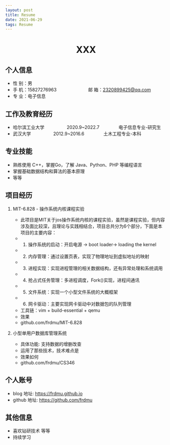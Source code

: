 ```yaml
---
layout: post
title: Resume 
date: 2021-06-29
tags: Resume 
---
```

<center>
     <h1>XXX</h1>
</center>

## 个人信息 

* 性 别：男&emsp;&emsp;&emsp;&emsp;&emsp;&emsp;&emsp;&emsp;&emsp;&emsp;&emsp;&emsp;&ensp;  
* 手 机：15827276963 &emsp;&emsp;&emsp;&emsp;&emsp;&emsp;&ensp;  邮 箱：2320899425@qq.com    
* 专 业：电子信息 &emsp;&emsp;&emsp;&emsp;&emsp; 

## 工作及教育经历

* 哈尔滨工业大学&emsp;&emsp;&emsp;&emsp;&emsp;2020.9~2022.7&emsp;&emsp;&emsp;&emsp; 电子信息专业-研究生         
* 武汉大学&emsp;&emsp;&emsp;&emsp;&emsp;2012.9~2016.6&emsp;&emsp;&emsp;&emsp; 土木工程专业-本科  

## 专业技能

* 熟练使用 C++，掌握Go，了解 Java、Python、PHP 等编程语言
* 掌握基础数据结构和算法的基本原理
* 等等

## 项目经历

1. MIT-6.828 - 操作系统内核课程实验 
    * 此项目是MIT关于jos操作系统内核的课程实验，虽然是课程实验，但内容涉及面比较深，且理论与实践相结合，项目总共分为6个部分，下面是本项目的主要内容：
    - 1. 操作系统的启动：开启电源 -> boot  loader-> loading the kernel
    - 2. 内存管理：通过设置页表，实现了物理地址到虚拟地址的映射
    - 3. 进程实现：实现进程管理的相关数据结构，还有异常处理和系统调用
    - 4. 抢占式任务管理：多进程调度，Fork()实现，进程间通讯
    - 5. 文件系统：实现一个小型文件系统的大概框架
    - 6. 网卡驱动：主要实现网卡驱动中对数据包的队列管理
    * 工具链：vim + build-essential + qemu 
    * 效果
    * github.com/frdmu/MIT-6.828 

2. 小型单用户数据库管理系统 
    * 具体功能: 支持数据的增删改查 
    * 运用了那些技术，技术难点是
    * 效果如何
    * github.com/frdmu/CS346 

## 个人账号 
* blog 地址: https://frdmu.github.io 
* github 地址: https://github.com/frdmu 

## 其他信息 
* 喜欢钻研技术  等等
* 持续学习 

